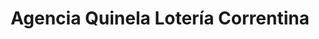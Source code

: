 ---
title: "Agencia Quinela Lotería Correntina"
url: /ituzaingo/agencia-quinela-loteria-correntina/
shop: Lotterie
---